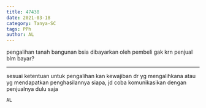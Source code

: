```yaml
---
title: 47438
date: 2021-03-18
category: Tanya-SC
tags: PPh
author: AL
---
```


pengalihan tanah bangunan bsia dibayarkan oleh pembeli gak krn penjual blm bayar?

---

sesuai ketentuan untuk pengalihan kan kewajiban dr yg mengalihkana atau yg mendapatkan penghasilannya siapa, jd coba komunikasikan dengan penjualnya dulu saja

`AL`
